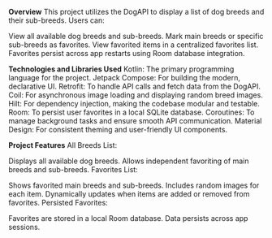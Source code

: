 **Overview**
This project utilizes the DogAPI to display a list of dog breeds and their sub-breeds. Users can:

View all available dog breeds and sub-breeds.
Mark main breeds or specific sub-breeds as favorites.
View favorited items in a centralized favorites list.
Favorites persist across app restarts using Room database integration.

**Technologies and Libraries Used**
Kotlin: The primary programming language for the project.
Jetpack Compose: For building the modern, declarative UI.
Retrofit: To handle API calls and fetch data from the DogAPI.
Coil: For asynchronous image loading and displaying random breed images.
Hilt: For dependency injection, making the codebase modular and testable.
Room: To persist user favorites in a local SQLite database.
Coroutines: To manage background tasks and ensure smooth API communication.
Material Design: For consistent theming and user-friendly UI components.

**Project Features**
All Breeds List:

Displays all available dog breeds.
Allows independent favoriting of main breeds and sub-breeds.
Favorites List:

Shows favorited main breeds and sub-breeds.
Includes random images for each item.
Dynamically updates when items are added or removed from favorites.
Persisted Favorites:

Favorites are stored in a local Room database.
Data persists across app sessions.
